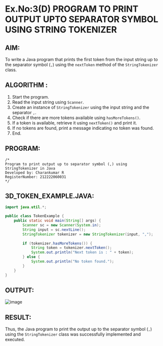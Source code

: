 # Ex.No:3(D) PROGRAM TO PRINT OUTPUT UPTO SEPARATOR SYMBOL USING STRING TOKENIZER

## AIM:
To write a Java program that prints the first token from the input string up to the separator symbol (`,`) using the `nextToken` method of the `StringTokenizer` class.

## ALGORITHM :
1. Start the program.
2. Read the input string using `Scanner`.
3. Create an instance of `StringTokenizer` using the input string and the separator `,`.
4. Check if there are more tokens available using `hasMoreTokens()`.
5. If a token is available, retrieve it using `nextToken()` and print it.
6. If no tokens are found, print a message indicating no token was found.
7. End.

## PROGRAM:
```
/*
Program to print output up to separator symbol (,) using StringTokenizer in Java
Developed by: Charankumar R
RegisterNumber: 212222060031
*/
```

## 3D_TOKEN_EXAMPLE.JAVA:
```java
import java.util.*;

public class TokenExample {
    public static void main(String[] args) {
        Scanner sc = new Scanner(System.in);
        String input = sc.nextLine();
        StringTokenizer tokenizer = new StringTokenizer(input, ",");
        
        if (tokenizer.hasMoreTokens()) {
            String token = tokenizer.nextToken();
            System.out.println("Next token is : " + token);
        } else {
            System.out.println("No token found.");
        }
    }
}
```

## OUTPUT:
![image](https://github.com/user-attachments/assets/dec8f1c3-f150-4bd9-b9e8-31e1989d26ae)


## RESULT:
Thus, the Java program to print the output up to the separator symbol (`,`) using the `StringTokenizer` class was successfully implemented and executed.
